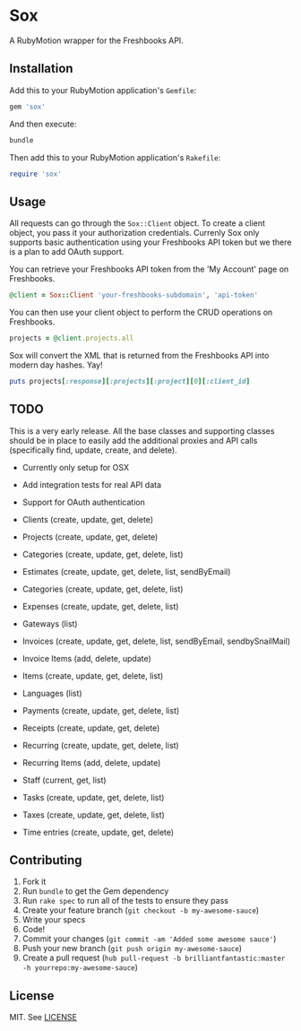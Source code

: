 Sox
====

A RubyMotion wrapper for the Freshbooks API.

## Installation

Add this to your RubyMotion application's `Gemfile`:

```ruby
gem 'sox'
```

And then execute:

```sh
bundle
```

Then add this to your RubyMotion application's `Rakefile`:

```ruby
require 'sox'
```

## Usage

All requests can go through the `Sox::Client` object. To create a client object, you pass it your authorization credentials.
Currenly Sox only supports basic authentication using your Freshbooks API token but we there is a plan to add OAuth support.

You can retrieve your Freshbooks API token from the 'My Account' page on Freshbooks.

```ruby
@client = Sox::Client 'your-freshbooks-subdomain', 'api-token'
```

You can then use your client object to perform the CRUD operations on Freshbooks.

```ruby
projects = @client.projects.all
```

Sox will convert the XML that is returned from the Freshbooks API into modern day hashes. Yay!

```ruby
puts projects[:response][:projects][:project][0][:client_id]
```

## TODO

This is a very early release. All the base classes and supporting classes should be in place to easily add the additional proxies and API calls (specifically find, update, create, and delete).

* Currently only setup for OSX
* Add integration tests for real API data
* Support for OAuth authentication

* Clients (create, update, get, delete)
* Projects (create, update, get, delete)
* Categories (create, update, get, delete, list)
* Estimates (create, update, get, delete, list, sendByEmail)
* Categories (create, update, get, delete, list)
* Expenses (create, update, get, delete, list)
* Gateways (list)
* Invoices (create, update, get, delete, list, sendByEmail, sendbySnailMail)
* Invoice Items (add, delete, update)
* Items (create, update, get, delete, list)
* Languages (list)
* Payments (create, update, get, delete, list)
* Receipts (create, update, get, delete)
* Recurring (create, update, get, delete, list)
* Recurring Items (add, delete, update)
* Staff (current, get, list)
* Tasks (create, update, get, delete, list)
* Taxes (create, update, get, delete, list)
* Time entries (create, update, get, delete)

## Contributing

1. Fork it
1. Run `bundle` to get the Gem dependency
1. Run `rake spec` to run all of the tests to ensure they pass
1. Create your feature branch (`git checkout -b my-awesome-sauce`)
1. Write your specs
1. Code!
1. Commit your changes (`git commit -am 'Added some awesome sauce'`)
1. Push your new branch (`git push origin my-awesome-sauce`)
1. Create a pull request (`hub pull-request -b brilliantfantastic:master -h yourrepo:my-awesome-sauce`)

## License

MIT. See [LICENSE](LICENSE)
